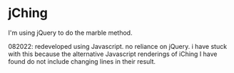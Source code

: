 jChing
======

I'm using jQuery to do the marble method.

082022: redeveloped using Javascript. no reliance on jQuery. i have stuck with this because the alternative Javascript renderings of iChing I have found do not include changing lines in their result.
